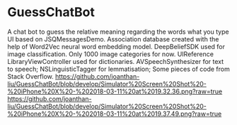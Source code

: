 # GuessChatBot
A chat bot to guess the relative meaning regarding the words what you type
UI based on JSQMessagesDemo.
Association database created with the help of Word2Vec neural word embedding model.
DeepBeliefSDK used for image classification. Only 1000 image categories for now.
UIReference​Library​View​Controller used for dictionaries.
AVSpeechSynthesizer for text to speech;
NSLinguisticTagger for lemmatisation;
Some pieces of code from Stack Overflow.
https://github.com/joanthan-liu/GuessChatBot/blob/develop/Simulator%20Screen%20Shot%20-%20iPhone%20X%20-%202018-03-11%20at%2019.32.36.png?raw=true
https://github.com/joanthan-liu/GuessChatBot/blob/develop/Simulator%20Screen%20Shot%20-%20iPhone%20X%20-%202018-03-11%20at%2019.37.49.png?raw=true
